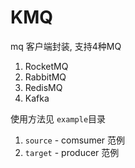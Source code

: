 # KMQ

mq 客户端封装, 支持4种MQ
1. RocketMQ
2. RabbitMQ
3. RedisMQ
4. Kafka

使用方法见 `example`目录
1. `source` - comsumer 范例
2. `target` - producer 范例